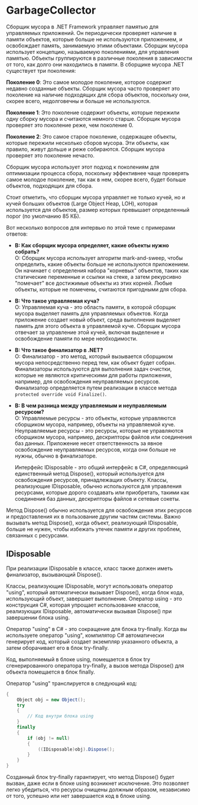 # GarbageCollector

Сборщик мусора в .NET Framework управляет памятью для управляемых приложений. Он периодически проверяет наличие в памяти объектов, которые больше не используются приложением, и освобождает память, занимаемую этими объектами. Сборщик мусора использует концепцию, называемую поколениями, для управления памятью. Объекты группируются в различные поколения в зависимости от того, как долго они находились в памяти. В сборщике мусора .NET существует три поколения:



**Поколение 0**: Это самое молодое поколение, которое содержит недавно созданные объекты. Сборщик мусора часто проверяет это поколение на наличие подходящих для сбора объектов, поскольку они, скорее всего, недолговечны и больше не используются.

**Поколение 1**: Это поколение содержит объекты, которые пережили одну сборку мусора и считаются немного старше. Сборщик мусора проверяет это поколение реже, чем поколение 0.

**Поколение 2**: Это самое старое поколение, содержащее объекты, которые пережили несколько сборов мусора. Эти объекты, как правило, живут дольше и реже собираются. Сборщик мусора проверяет это поколение нечасто.

Сборщик мусора использует этот подход к поколениям для оптимизации процесса сбора, поскольку эффективнее чаще проверять самое молодое поколение, так как в нем, скорее всего, будет больше объектов, подходящих для сбора.

Стоит отметить, что сборщик мусора управляет не только кучей, но и кучей больших объектов (Large Object Heap, LOH), которая используется для объектов, размер которых превышает определенный порог (по умолчанию 85 КБ).


Вот несколько вопросов для интервью по этой теме с примерами ответов:

- **В: Как сборщик мусора определяет, какие объекты нужно собрать?**<br>
  О: Сборщик мусора использует алгоритм mark-and-sweep, чтобы определить, какие объекты больше не используются приложением. Он начинает с определения набора "корневых" объектов, таких как статические переменные и ссылки на стеке, а затем рекурсивно "помечает" все достижимые объекты из этих корней. Любые объекты, которые не помечены, считаются пригодными для сбора.

- **В: Что такое управляемая куча?**<br>
  О: Управляемая куча - это область памяти, в которой сборщик мусора выделяет память для управляемых объектов. Когда приложение создает новый объект, среда выполнения выделяет память для этого объекта в управляемой куче. Сборщик мусора отвечает за управление этой кучей, включая выделение и освобождение памяти по мере необходимости.

- **В: Что такое финализатор в .NET?**<br>
  О: Финализатор - это метод, который вызывается сборщиком мусора непосредственно перед тем, как объект будет собран. Финализаторы используются для выполнения задач     очистки, которые не являются критическими для работы приложения, например, для освобождения неуправляемых ресурсов. Финализатор определяется путем реализации в      классе метода <br>
  ``protected override void Finalize()``.

- **В: В чем разница между управляемым и неуправляемым ресурсом?**<br>
  О: Управляемые ресурсы - это объекты, которые управляются сборщиком мусора, например, объекты на управляемой куче. Неуправляемые ресурсы - это ресурсы, которые не управляются сборщиком мусора, например, дескрипторы файлов или соединения баз данных. Приложение несет ответственность за явное освобождение неуправляемых ресурсов, когда они больше не нужны, обычно в финализаторе.
  
  Интерфейс IDisposable - это общий интерфейс в C#, определяющий единственный метод Dispose(), который используется для освобождения ресурсов, принадлежащих объекту. Классы, реализующие IDisposable, обычно используются для управления ресурсами, которые дорого создавать или приобретать, такими как соединения баз данных, дескрипторы файлов и сетевые сокеты.

Метод Dispose() обычно используется для освобождения этих ресурсов и предоставления их в пользование другим частям системы. Важно вызывать метод Dispose(), когда объект, реализующий IDisposable, больше не нужен, чтобы избежать утечек памяти и других проблем, связанных с ресурсами.

## IDisposable
При реализации IDisposable в классе, класс также должен иметь финализатор, вызывающий Dispose().

Классы, реализующие IDisposable, могут использовать оператор "using", который автоматически вызывает Dispose(), когда блок кода, использующий объект, завершает выполнение. Оператор using - это конструкция C#, которая упрощает использование классов, реализующих IDisposable, автоматически вызывая Dispose() при завершении блока using.

Оператор "using" в C# - это сокращение для блока try-finally. Когда вы используете оператор "using", компилятор C# автоматически генерирует код, который создает экземпляр указанного объекта, а затем оборачивает его в блок try-finally.

Код, выполняемый в блоке using, помещается в блок try сгенерированного оператора try-finally, а вызов метода Dispose() для объекта помещается в блок finally.

Оператор "using" транслируется в следующий код:
```cs
{
    Object obj = new Object();
    try
    {
        // Код внутри блока using
    }
    finally
    {
        if (obj != null)
        {
            ((IDisposable)obj).Dispose();
        }
    }
}
```
Созданный блок try-finally гарантирует, что метод Dispose() будет вызван, даже если в блоке using возникнет исключение. Это позволяет легко убедиться, что ресурсы очищены должным образом, независимо от того, успешно или нет завершается код в блоке using.

